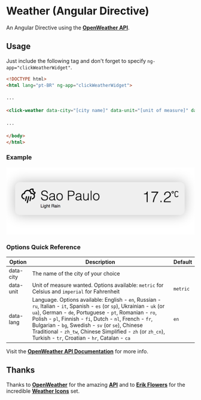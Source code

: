# Weather (Angular Directive)

An Angular Directive using the [**OpenWeather API**](http://www.openweathermap.org/api).

## Usage

Just include the following tag and don't forget to specify `ng-app="clickWeatherWidget"`.

```html
<!DOCTYPE html>
<html lang="pt-BR" ng-app="clickWeatherWidget">

...

<click-weather data-city="[city name]" data-unit="[unit of measure]" data-lang="[language]" />

...

</body>
</html>
```

### Example

<img src="_docs/example.png" align="center" width="615"/>

### Options Quick Reference

Option | Description | Default
---|---|---
data-city | The name of the city of your choice |
data-unit | Unit of measure wanted. Options available: `metric` for Celsius and `imperial` for Fahrenheit | `metric`
data-lang | Language. Options available: English - `en`, Russian - `ru`, Italian - `it`, Spanish - `es` (or `sp`), Ukrainian - `uk` (or `ua`), German - `de`, Portuguese - `pt`, Romanian - `ro`, Polish - `pl`, Finnish - `fi`, Dutch - `nl`, French - `fr`, Bulgarian - `bg`, Swedish - `sv` (or `se`), Chinese Traditional - `zh_tw`, Chinese Simplified - `zh` (or `zh_cn`), Turkish - `tr`, Croatian - `hr`, Catalan - `ca`  | `en`

Visit the [**OpenWeather API Documentation**](http://www.openweathermap.org/api) for more info.

## Thanks

Thanks to [**OpenWeather**](http://www.openweathermap.org) for the amazing [**API**](http://www.openweathermap.org/api) and to [**Erik Flowers**](https://github.com/erikflowers) for the incredible [**Weather Icons**](https://github.com/erikflowers/weather-icons) set.
